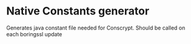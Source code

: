 # Native Constants generator
Generates java constant file needed for Conscrypt. Should be called on each boringssl update